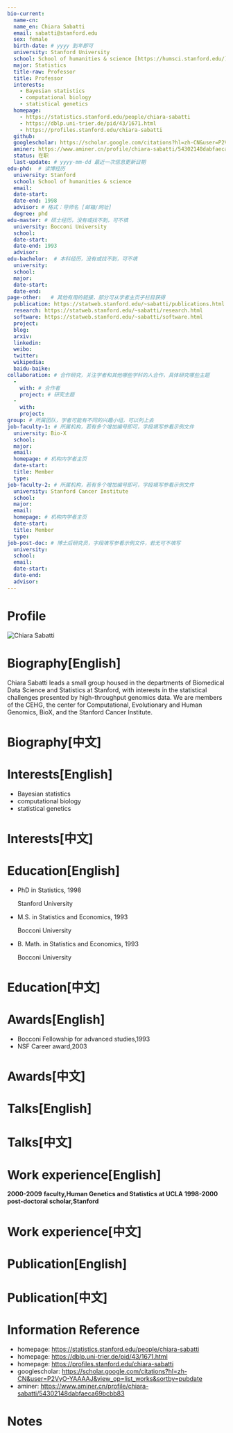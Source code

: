 ```yaml
---
bio-current:
  name-cn: 
  name_en: Chiara Sabatti
  email: sabatti@stanford.edu
  sex: female
  birth-date: # yyyy 到年即可
  university: Stanford University 
  school: School of humanities & science [https://humsci.stanford.edu/]
  major: Statistics
  title-raw: Professor
  title: Professor
  interests: 
    - Bayesian statistics
    - computational biology
    - statistical genetics
  homepage:  
    - https://statistics.stanford.edu/people/chiara-sabatti 
    - https://dblp.uni-trier.de/pid/43/1671.html
    - https://profiles.stanford.edu/chiara-sabatti
  github: 
  googlescholar: https://scholar.google.com/citations?hl=zh-CN&user=P2VyO-YAAAAJ&view_op=list_works&sortby=pubdate
  aminer: https://www.aminer.cn/profile/chiara-sabatti/54302148dabfaeca69bcbb83
  status: 在职
  last-update: # yyyy-mm-dd 最近一次信息更新日期
edu-phd:  # 读博经历
  university: Stanford
  school: School of humanities & science
  email: 
  date-start: 
  date-end: 1998
  advisor: # 格式：导师名 [邮箱/网址]
  degree: phd
edu-master: # 硕士经历，没有或找不到，可不填
  university: Bocconi University
  school: 
  date-start: 
  date-end: 1993
  advisor:
edu-bachelor:  # 本科经历，没有或找不到，可不填
  university: 
  school: 
  major: 
  date-start: 
  date-end: 
page-other:   # 其他有用的链接，部分可从学者主页子栏目获得
  publication: https://statweb.stanford.edu/~sabatti/publications.html
  research: https://statweb.stanford.edu/~sabatti/research.html
  software: https://statweb.stanford.edu/~sabatti/software.html 
  project: 
  blog: 
  arxiv: 
  linkedin: 
  weibo:
  twitter:
  wikipedia:
  baidu-baike:
collaboration: # 合作研究，关注学者和其他哪些学科的人合作，具体研究哪些主题
  - 
    with: # 合作者
    project: # 研究主题
  - 
    with: 
    project: 
group: # 所属团队，学者可能有不同的兴趣小组，可以列上去
job-faculty-1: # 所属机构，若有多个增加编号即可，字段填写参看示例文件
  university: Bio-X
  school: 
  major: 
  email: 
  homepage: # 机构内学者主页
  date-start: 
  title: Member
  type: 
job-faculty-2: # 所属机构，若有多个增加编号即可，字段填写参看示例文件
  university: Stanford Cancer Institute
  school: 
  major: 
  email: 
  homepage: # 机构内学者主页
  date-start: 
  title: Member
  type: 
job-post-doc: # 博士后研究员，字段填写参看示例文件，若无可不填写
  university: 
  school: 
  email: 
  date-start: 
  date-end: 
  advisor: 
---
```


# Profile

![Chiara Sabatti](https://statistics.stanford.edu/sites/g/files/sbiybj6031/f/styles/large-square/public/Sabatti_2014.jpg?itok=0RIVd5KW)

# Biography[English]

Chiara Sabatti leads a small group housed in the departments of Biomedical Data Science and Statistics at Stanford, with interests in the statistical challenges presented by high-throughput genomics data. We are members of the CEHG, the center for Computational, Evolutionary and Human Genomics, BioX, and the Stanford Cancer Institute.

# Biography[中文]

# Interests[English]

- Bayesian statistics
- computational biology
- statistical genetics

# Interests[中文]

# Education[English]

- PhD in Statistics, 1998
    
    Stanford University

- M.S. in Statistics and Economics, 1993
    
    Bocconi University

- B. Math. in Statistics and Economics, 1993
    
    Bocconi University

# Education[中文]

# Awards[English]

- Bocconi Fellowship for advanced studies,1993
- NSF Career award,2003

# Awards[中文]

# Talks[English]

# Talks[中文]

# Work experience[English]

**2000-2009** **faculty,Human Genetics and Statistics at UCLA**
**1998-2000** **post-doctoral scholar,Stanford**

# Work experience[中文]

# Publication[English]

# Publication[中文]

# Information Reference

- homepage: https://statistics.stanford.edu/people/chiara-sabatti 
- homepage: https://dblp.uni-trier.de/pid/43/1671.html
- homepage: https://profiles.stanford.edu/chiara-sabatti
- googlescholar: https://scholar.google.com/citations?hl=zh-CN&user=P2VyO-YAAAAJ&view_op=list_works&sortby=pubdate
- aminer: https://www.aminer.cn/profile/chiara-sabatti/54302148dabfaeca69bcbb83

# Notes